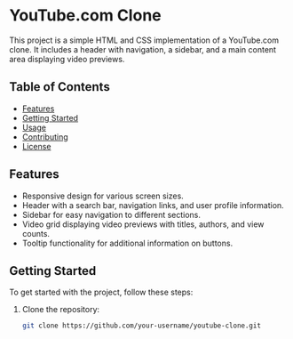 # YouTube.com Clone

This project is a simple HTML and CSS implementation of a YouTube.com clone. It includes a header with navigation, a sidebar, and a main content area displaying video previews.

## Table of Contents
- [Features](#features)
- [Getting Started](#getting-started)
- [Usage](#usage)
- [Contributing](#contributing)
- [License](#license)

## Features

- Responsive design for various screen sizes.
- Header with a search bar, navigation links, and user profile information.
- Sidebar for easy navigation to different sections.
- Video grid displaying video previews with titles, authors, and view counts.
- Tooltip functionality for additional information on buttons.

## Getting Started

To get started with the project, follow these steps:

1. Clone the repository:

   ```bash
   git clone https://github.com/your-username/youtube-clone.git
